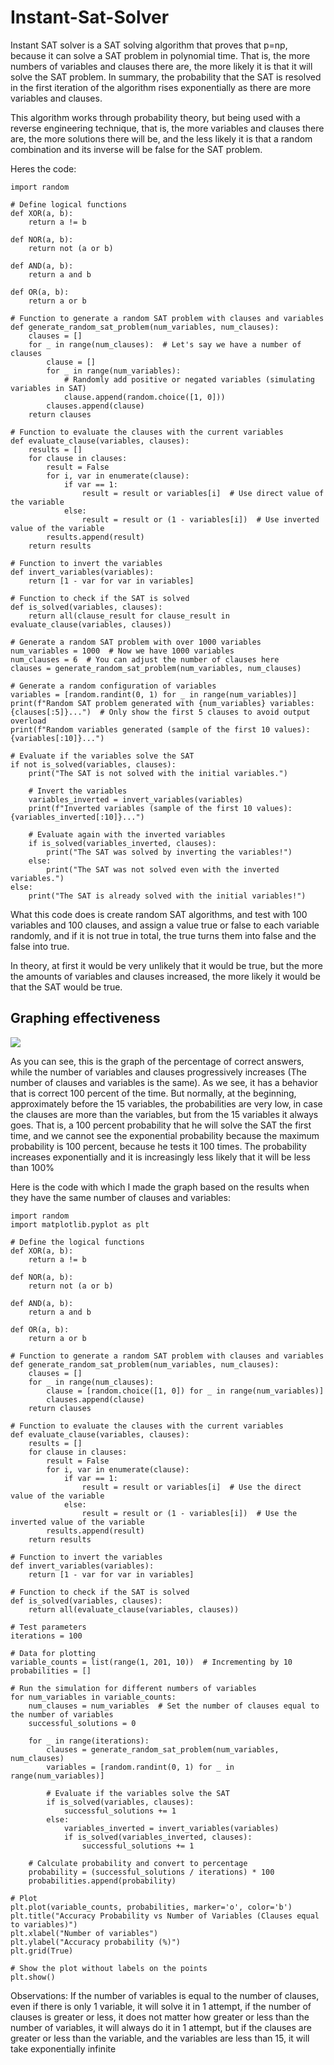 # Instant-Sat-Solver
Instant SAT solver is a SAT solving algorithm that proves that p=np, because it can solve a SAT problem in polynomial time. That is, the more numbers of variables and clauses there are, the more likely it is that it will solve the SAT problem. In summary, the probability that the SAT is resolved in the first iteration of the algorithm rises exponentially as there are more variables and clauses.

This algorithm works through probability theory, but being used with a reverse engineering technique, that is, the more variables and clauses there are, the more solutions there will be, and the less likely it is that a random combination and its inverse will be false for the SAT problem.

Heres the code:
```
import random

# Define logical functions
def XOR(a, b):
    return a != b

def NOR(a, b):
    return not (a or b)

def AND(a, b):
    return a and b

def OR(a, b):
    return a or b

# Function to generate a random SAT problem with clauses and variables
def generate_random_sat_problem(num_variables, num_clauses):
    clauses = []
    for _ in range(num_clauses):  # Let's say we have a number of clauses
        clause = []
        for _ in range(num_variables):
            # Randomly add positive or negated variables (simulating variables in SAT)
            clause.append(random.choice([1, 0]))
        clauses.append(clause)
    return clauses

# Function to evaluate the clauses with the current variables
def evaluate_clause(variables, clauses):
    results = []
    for clause in clauses:
        result = False
        for i, var in enumerate(clause):
            if var == 1:
                result = result or variables[i]  # Use direct value of the variable
            else:
                result = result or (1 - variables[i])  # Use inverted value of the variable
        results.append(result)
    return results

# Function to invert the variables
def invert_variables(variables):
    return [1 - var for var in variables]

# Function to check if the SAT is solved
def is_solved(variables, clauses):
    return all(clause_result for clause_result in evaluate_clause(variables, clauses))

# Generate a random SAT problem with over 1000 variables
num_variables = 1000  # Now we have 1000 variables
num_clauses = 6  # You can adjust the number of clauses here
clauses = generate_random_sat_problem(num_variables, num_clauses)

# Generate a random configuration of variables
variables = [random.randint(0, 1) for _ in range(num_variables)]
print(f"Random SAT problem generated with {num_variables} variables: {clauses[:5]}...")  # Only show the first 5 clauses to avoid output overload
print(f"Random variables generated (sample of the first 10 values): {variables[:10]}...")

# Evaluate if the variables solve the SAT
if not is_solved(variables, clauses):
    print("The SAT is not solved with the initial variables.")
    
    # Invert the variables
    variables_inverted = invert_variables(variables)
    print(f"Inverted variables (sample of the first 10 values): {variables_inverted[:10]}...")
    
    # Evaluate again with the inverted variables
    if is_solved(variables_inverted, clauses):
        print("The SAT was solved by inverting the variables!")
    else:
        print("The SAT was not solved even with the inverted variables.")
else:
    print("The SAT is already solved with the initial variables!")
```
What this code does is create random SAT algorithms, and test with 100 variables and 100 clauses, and assign a value true or false to each variable randomly, and if it is not true in total, the true turns them into false and the false into true.

In theory, at first it would be very unlikely that it would be true, but the more the amounts of variables and clauses increased, the more likely it would be that the SAT would be true.

## Graphing effectiveness
![](Variables%20equal%20to%20Clauses.png)

As you can see, this is the graph of the percentage of correct answers, while the number of variables and clauses progressively increases (The number of clauses and variables is the same). As we see, it has a behavior that is correct 100 percent of the time. But normally, at the beginning, approximately before the 15 variables, the probabilities are very low, in case the clauses are more than the variables, but from the 15 variables it always goes. That is, a 100 percent probability that he will solve the SAT the first time, and we cannot see the exponential probability because the maximum probability is 100 percent, because he tests it 100 times. The probability increases exponentially and it is increasingly less likely that it will be less than 100%

Here is the code with which I made the graph based on the results when they have the same number of clauses and variables:

```
import random
import matplotlib.pyplot as plt

# Define the logical functions
def XOR(a, b):
    return a != b

def NOR(a, b):
    return not (a or b)

def AND(a, b):
    return a and b

def OR(a, b):
    return a or b

# Function to generate a random SAT problem with clauses and variables
def generate_random_sat_problem(num_variables, num_clauses):
    clauses = []
    for _ in range(num_clauses):
        clause = [random.choice([1, 0]) for _ in range(num_variables)]
        clauses.append(clause)
    return clauses

# Function to evaluate the clauses with the current variables
def evaluate_clause(variables, clauses):
    results = []
    for clause in clauses:
        result = False
        for i, var in enumerate(clause):
            if var == 1:
                result = result or variables[i]  # Use the direct value of the variable
            else:
                result = result or (1 - variables[i])  # Use the inverted value of the variable
        results.append(result)
    return results

# Function to invert the variables
def invert_variables(variables):
    return [1 - var for var in variables]

# Function to check if the SAT is solved
def is_solved(variables, clauses):
    return all(evaluate_clause(variables, clauses))

# Test parameters
iterations = 100

# Data for plotting
variable_counts = list(range(1, 201, 10))  # Incrementing by 10
probabilities = []

# Run the simulation for different numbers of variables
for num_variables in variable_counts:
    num_clauses = num_variables  # Set the number of clauses equal to the number of variables
    successful_solutions = 0

    for _ in range(iterations):
        clauses = generate_random_sat_problem(num_variables, num_clauses)
        variables = [random.randint(0, 1) for _ in range(num_variables)]

        # Evaluate if the variables solve the SAT
        if is_solved(variables, clauses):
            successful_solutions += 1
        else:
            variables_inverted = invert_variables(variables)
            if is_solved(variables_inverted, clauses):
                successful_solutions += 1

    # Calculate probability and convert to percentage
    probability = (successful_solutions / iterations) * 100
    probabilities.append(probability)

# Plot
plt.plot(variable_counts, probabilities, marker='o', color='b')
plt.title("Accuracy Probability vs Number of Variables (Clauses equal to variables)")
plt.xlabel("Number of variables")
plt.ylabel("Accuracy probability (%)")
plt.grid(True)

# Show the plot without labels on the points
plt.show()

```
Observations: If the number of variables is equal to the number of clauses, even if there is only 1 variable, it will solve it in 1 attempt, if the number of clauses is greater or less, it does not matter how greater or less than the number of variables, it will always do it in 1 attempt, but if the clauses are greater or less than the variable, and the variables are less than 15, it will take exponentially infinite
